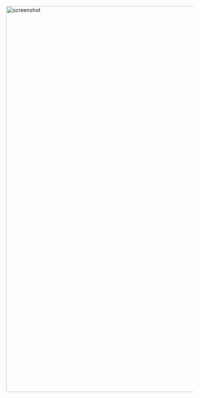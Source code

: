 <img width="1038" alt="screenshot" src="https://github.com/ehamiter/bookerics-landing-page/assets/634230/d17f360d-3f34-4344-82a0-fd4744c77282">

